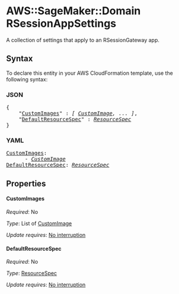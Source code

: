 # AWS::SageMaker::Domain RSessionAppSettings

A collection of settings that apply to an RSessionGateway app.

## Syntax

To declare this entity in your AWS CloudFormation template, use the following syntax:

### JSON

<pre>
{
    "<a href="#customimages" title="CustomImages">CustomImages</a>" : <i>[ <a href="customimage.md">CustomImage</a>, ... ]</i>,
    "<a href="#defaultresourcespec" title="DefaultResourceSpec">DefaultResourceSpec</a>" : <i><a href="resourcespec.md">ResourceSpec</a></i>
}
</pre>

### YAML

<pre>
<a href="#customimages" title="CustomImages">CustomImages</a>: <i>
      - <a href="customimage.md">CustomImage</a></i>
<a href="#defaultresourcespec" title="DefaultResourceSpec">DefaultResourceSpec</a>: <i><a href="resourcespec.md">ResourceSpec</a></i>
</pre>

## Properties

#### CustomImages

_Required_: No

_Type_: List of <a href="customimage.md">CustomImage</a>

_Update requires_: [No interruption](https://docs.aws.amazon.com/AWSCloudFormation/latest/UserGuide/using-cfn-updating-stacks-update-behaviors.html#update-no-interrupt)

#### DefaultResourceSpec

_Required_: No

_Type_: <a href="resourcespec.md">ResourceSpec</a>

_Update requires_: [No interruption](https://docs.aws.amazon.com/AWSCloudFormation/latest/UserGuide/using-cfn-updating-stacks-update-behaviors.html#update-no-interrupt)

